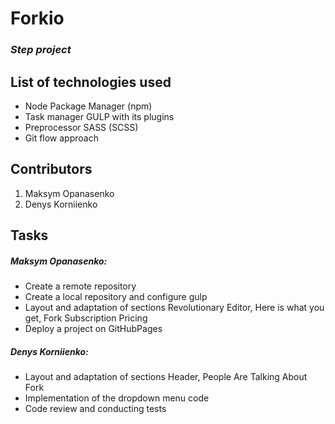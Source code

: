 # Forkio
### *Step project*  

## List of technologies used  

- Node Package Manager (npm)
- Task manager GULP with its plugins
- Preprocessor SASS (SCSS)
- Git flow approach  

## Contributors  

1. Maksym Opanasenko
2. Denys Korniienko  

## Tasks  

##### Maksym Opanasenko:  

- Create a remote repository
- Create a local repository and configure gulp
- Layout and adaptation of sections Revolutionary Editor, Here is what you get, Fork Subscription Pricing
- Deploy a project on GitHubPages  

##### Denys Korniienko:  

- Layout and adaptation of sections Header, People Are Talking About Fork
- Implementation of the dropdown menu code
- Code review and conducting tests